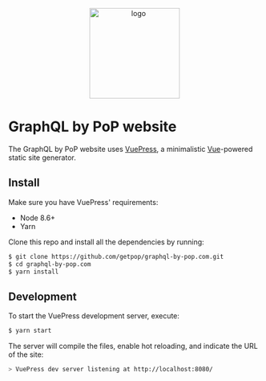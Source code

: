 <p align="center">
  <a href="https://graphql-by-pop.com/" target="_blank" rel="noopener noreferrer">
    <img width="180" src="https://raw.githubusercontent.com/getpop/graphql-by-pop.com/master/.vuepress/public/assets/graphql-by-pop-logo.jpg" alt="logo">
  </a>
</p>

# GraphQL by PoP website

The GraphQL by PoP website uses [VuePress](https://vuepress.vuejs.org/), a minimalistic [Vue](https://vuejs.org/)-powered static site generator.

## Install

Make sure you have VuePress' requirements:

- Node 8.6+
- Yarn

Clone this repo and install all the dependencies by running:

```bash
$ git clone https://github.com/getpop/graphql-by-pop.com.git
$ cd graphql-by-pop.com
$ yarn install
```

## Development

To start the VuePress development server, execute:

```bash
$ yarn start
```

The server will compile the files, enable hot reloading, and indicate the URL of the site:

```bash
> VuePress dev server listening at http://localhost:8080/
```

